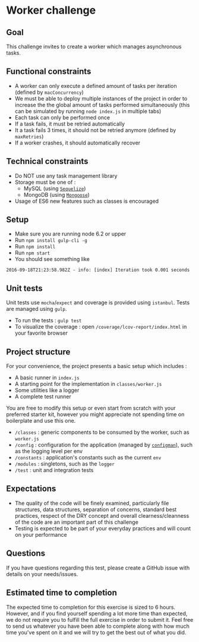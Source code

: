 # Worker challenge

## Goal

This challenge invites to create a worker which manages asynchronous tasks.

## Functional constraints

- A worker can only execute a defined amount of tasks per iteration (defined by `macConcurrency`)
- We must be able to deploy multiple instances of the project in order to increase the the global amount of tasks performed simultaneously (this can be simulated by running `node index.js` in multiple tabs)
- Each task can only be performed once
- If a task fails, it must be retried automatically
- It a task fails 3 times, it should not be retried anymore (defined by `maxRetries`)
- If a worker crashes, it should automatically recover

## Technical constraints

- Do NOT use any task management library
- Storage must be one of :
  - MySQL (using [`Sequelize`](http://docs.sequelizejs.com/en/v3/))
  - MongoDB (using [`Mongoose`](http://mongoosejs.com/))
- Usage of ES6 new features such as classes is encouraged


## Setup

- Make sure you are running node 6.2 or upper
- Run `npm install gulp-cli -g`
- Run `npm install`
- Run `npm start`
- You should see something like 

```
2016-09-18T21:23:58.982Z - info: [index] Iteration took 0.001 seconds
```

## Unit tests

Unit tests use `mocha`/`expect` and coverage is provided using `istanbul`. Tests are managed using `gulp`.

- To run the tests : `gulp test`
- To visualize the coverage : open `/coverage/lcov-report/index.html` in your favorite browser

## Project structure

For your convenience, the project presents a basic setup which includes :
- A basic runner in `index.js`
- A starting point for the implementation in `classes/worker.js`
- Some utilities like a logger
- A complete test runner

You are free to modify this setup or even start from scratch with your preferred starter kit, however you might appreciate not spending time on boilerplate and use this one.

- `/classes` : generic components to be consumed by the worker, such as `worker.js`
- `/config` : configuration for the application (managed by [`configman`](https://www.npmjs.com/package/configman)), such as the logging level per env
- `/constants` : application's constants such as the current `env`
- `/modules` : singletons, such as the `logger`
- `/test` : unit and integration tests

## Expectations

- The quality of the code will be finely examined, particularly file structures, data structures, separation of concerns, standard best practices, respect of the DRY concept and overall clearness/cleanness of the code are an important part of this challenge
- Testing is expected to be part of your everyday practices and will count on your performance

## Questions
 
 If you have questions regarding this test, please create a GitHub issue with details on your needs/issues. 
 
## Estimated time to completion
 
 The expected time to completion for this exercise is sized to 6 hours. However, and if you find yourself spending a lot more time than expected, we do not require you to fulfill the full exercise in order to submit it. Feel free to send us whatever you have been able to complete along with how much time you've spent on it and we will try to get the best out of what you did. 
